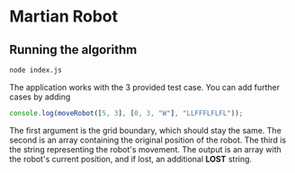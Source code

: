 # Martian Robot
## Running the algorithm
```sh
node index.js
```

The application works with the 3 provided test case. You can add further cases by adding
```js
console.log(moveRobot([5, 3], [0, 3, "W"], "LLFFFLFLFL"));
```

The first argument is the grid boundary, which should stay the same. The second is an array containing the original position of the robot. The third is the string representing the robot's movement.
The output is an array with the robot's current position, and if lost, an additional **LOST** string.